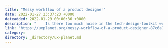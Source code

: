 ```yaml
---
title: "Messy workflow of a product designer"
date: 2022-01-27 23:37:23 +0000
dateadded: 2022-01-29 00:00:36 +0000
description: "    Is there too much noise in the tech-design-toolkit world?  Continue reading on UX Planet »  "
link: "https://uxplanet.org/messy-workflow-of-a-product-designer-87c6a72ce037?source=rss----819cc2aaeee0---4"
category:
directory: _directory/ux-planet.md
---
```


